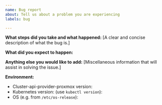 ```yaml
---
name: Bug report
about: Tell us about a problem you are experiencing
labels: bug

---
```



**What steps did you take and what happened:**
[A clear and concise description of what the bug is.]


**What did you expect to happen:**


**Anything else you would like to add:**
[Miscellaneous information that will assist in solving the issue.]


**Environment:**

- Cluster-api-provider-proxmox version:
- Kubernetes version: (use `kubectl version`):
- OS (e.g. from `/etc/os-release`): 